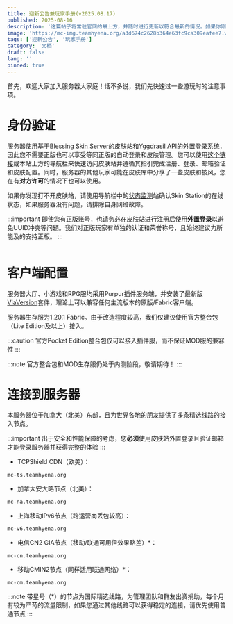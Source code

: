 ```yaml
---
title: 迎新公告兼玩家手册(v2025.08.17)
published: 2025-08-16
description: '这篇帖子将常驻官网的最上方，并随时进行更新以符合最新的情况。如果你刚刚加入我们，请务必仔细阅读它的全部内容，如果你是老朋友，那在遇到网络和纠纷等问题时也别忘了回来看看！'
image: 'https://mc-img.teamhyena.org/a3d674c2628b364e63fc9ca309eafee7.webp'
tags: ['迎新公告', '玩家手册']
category: '文档'
draft: false 
lang: ''
pinned: true
---
```


首先，欢迎大家加入服务器大家庭！话不多说，我们先快速过一些游玩时的注意事项。

# 身份验证

服务器使用基于[Blessing Skin Server](https://blessing.netlify.app)的皮肤站和[Yggdrasil API](https://github.com/bs-community/blessing-skin-plugins/blob/master/plugins/yggdrasil-connect/README.md)的外置登录系统，因此您不需要正版也可以享受等同正版的自动登录和皮肤管理。您可以使用[这个链接](https://account.teamhyena.org)或本站上方的导航栏来快速访问皮肤站并遵循其指引完成注册、登录、邮箱验证和皮肤配置。同时，服务器的其他玩家可能在皮肤库中分享了一些皮肤和披风，您在有**对方许可**的情况下也可以使用。

如果你发现打不开皮肤站，请使用导航栏中的[状态监测](https://status.teamhyena.org)站确认Skin Station的在线状态，如果服务器没有问题，请排除自身网络故障。

:::important
即使您有正版账号，也请务必在皮肤站进行注册后使用**外置登录**以避免UUID冲突等问题。我们对正版玩家有单独的认证和荣誉称号，且始终建议力所能及的支持正版。
:::

<img title="" src="https://files.superbed.cc/store/images/35/85/68a1558258cb8da5c8293585.webp" alt="">

# 客户端配置

服务器大厅、小游戏和RPG服均采用Purpur插件服务端，并安装了最新版[ViaVersion](https://viaversion.com)套件，理论上可以兼容任何主流版本的原版/Fabric客户端。

服务器生存服为1.20.1 Fabric。由于改造程度较高，我们仅建议使用官方整合包（Lite Edition及以上）接入。

:::caution
官方Pocket Edition整合包仅可以接入插件服，而不保证MOD服的兼容性
:::

:::note
官方整合包和MOD生存服仍处于内测阶段，敬请期待！
:::

# 连接到服务器

本服务器位于加拿大（北美）东部，且为世界各地的朋友提供了多条精选线路的接入节点。

:::important
出于安全和性能保障的考虑，您**必须**使用皮肤站外置登录且验证邮箱才能登录服务器并获得完整的体验
:::



- TCPShield CDN（欧美）：

```
mc-ts.teamhyena.org
```

- 加拿大安大略节点（北美）：

```
mc-na.teamhyena.org
```

- 上海移动IPv6节点（跨运营商丢包较高）：

```
mc-v6.teamhyena.org
```

- 电信CN2 GIA节点（移动/联通可用但效果略差）*：

```
mc-cn.teamhyena.org
```

- 移动CMIN2节点（同样适用联通网络）*：

```
mc-cm.teamhyena.org
```

:::note
带星号（*）的节点为国际精选线路，为管理团队和群友出资捐助，每个月有较为严苛的流量限制，如果您通过其他线路可以获得稳定的连接，请优先使用普通节点
:::



<script src="https://giscus.app/client.js"
        data-repo="HyenaMC/blog-site-giscus"
        data-repo-id="R_kgDOPeyQHQ"
        data-category="Announcements"
        data-category-id="DIC_kwDOPeyQHc4CuPDO"
        data-mapping="pathname"
        data-strict="0"
        data-reactions-enabled="1"
        data-emit-metadata="1"
        data-input-position="bottom"
        data-theme="preferred_color_scheme"
        data-lang="zh-CN"
        data-loading="lazy"
        crossorigin="anonymous"
        async>
</script>
